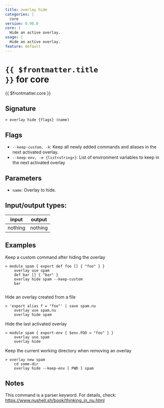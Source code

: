 ```yaml
---
title: overlay hide
categories: |
  core
version: 0.90.0
core: |
  Hide an active overlay.
usage: |
  Hide an active overlay.
feature: default
---
```

<!-- This file is automatically generated. Please edit the command in https://github.com/nushell/nushell instead. -->

# <code>{{ $frontmatter.title }}</code> for core

<div class='command-title'>{{ $frontmatter.core }}</div>

## Signature

```> overlay hide {flags} (name)```

## Flags

 -  `--keep-custom, -k`: Keep all newly added commands and aliases in the next activated overlay.
 -  `--keep-env, -e {list<string>}`: List of environment variables to keep in the next activated overlay

## Parameters

 -  `name`: Overlay to hide.


## Input/output types:

| input   | output  |
| ------- | ------- |
| nothing | nothing |

## Examples

Keep a custom command after hiding the overlay
```nu
> module spam { export def foo [] { "foo" } }
    overlay use spam
    def bar [] { "bar" }
    overlay hide spam --keep-custom
    bar


```

Hide an overlay created from a file
```nu
> 'export alias f = "foo"' | save spam.nu
    overlay use spam.nu
    overlay hide spam

```

Hide the last activated overlay
```nu
> module spam { export-env { $env.FOO = "foo" } }
    overlay use spam
    overlay hide

```

Keep the current working directory when removing an overlay
```nu
> overlay new spam
    cd some-dir
    overlay hide --keep-env [ PWD ] spam

```

## Notes
This command is a parser keyword. For details, check:
  https://www.nushell.sh/book/thinking_in_nu.html